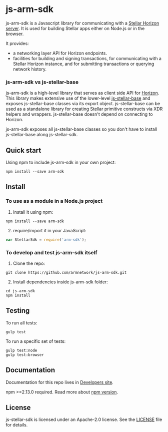 # js-arm-sdk

js-arm-sdk is a Javascript library for communicating with a [Stellar Horizon server](https://github.com/stellar/go/tree/master/services/horizon). It is used for building Stellar apps either on Node.js or in the browser.

It provides:
- a networking layer API for Horizon endpoints.
- facilities for building and signing transactions, for communicating with a Stellar Horizon instance, and for submitting transactions or querying network history.

### js-arm-sdk vs js-stellar-base

js-arm-sdk is a high-level library that serves as client side API for [Horizon](https://github.com/stellar/go/tree/master/services/horizon). This library makes extensive use of the lower-level [js-stellar-base](https://github.com/stellar/js-stellar-base) and exposes js-stellar-base classes via its export object.  js-stellar-base can be used as a standalone library for creating Stellar primitive constructs via XDR helpers and wrappers. js-stellar-base doesn't depend on connecting to Horizon.

js-arm-sdk exposes all js-stellar-base classes so you don't have to install js-stellar-base along js-stellar-sdk.

## Quick start

Using npm to include js-arm-sdk in your own project:
```shell
npm install --save arm-sdk
```

## Install

### To use as a module in a Node.js project
1. Install it using npm:
  ```shell
  npm install --save arm-sdk
  ```

2. require/import it in your JavaScript:
  ```js
  var StellarSdk = require('arm-sdk');
  ```

### To develop and test js-arm-sdk itself
1. Clone the repo:
  ```shell
  git clone https://github.com/armnetwork/js-arm-sdk.git
  ```

2. Install dependencies inside js-arm-sdk folder:
  ```shell
  cd js-arm-sdk
  npm install
  ```

## Testing
To run all tests:
```shell
gulp test
```

To run a specific set of tests:
```shell
gulp test:node
gulp test:browser
```

## Documentation
Documentation for this repo lives in [Developers site](https://www.stellar.org/developers/js-stellar-sdk/learn/index.html).

npm >=2.13.0 required.
Read more about [npm version](https://docs.npmjs.com/cli/version).

## License
js-stellar-sdk is licensed under an Apache-2.0 license. See the [LICENSE](https://github.com/stellar/js-stellar-sdk/blob/master/LICENSE) file for details.

